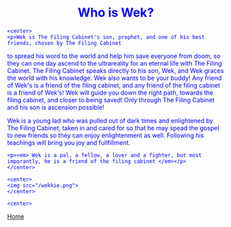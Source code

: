 <html>
  <head>
    <meta charset="UTF-8">
    <meta name="viewport" content="width=device-width, initial-scale=1.0">
    <title>About Wek</title>
    <!-- The style.css file allows you to change the look of your web pages.
         If you include the next line in all your web pages, they will all share the same look.
         This makes it easier to make new pages for your site. -->
    <link href="/style.css" rel="stylesheet" type="text/css" media="all">
    <link rel="icon" type="image/x-icon" href="eyefavicon.ico" />
  </head>
  <font color= Blue>
  <body>
    <center>
    <h1>Who is Wek?</h1>
    </center>

    <center>
    <p>Wek is The Filing Cabinet's son, prophet, and one of his best friends, chosen by The Filing Cabinet 
to spread his word to the world and help him save everyone from doom, so they 
can one day ascend to the ultrareality for an eternal life with The Filing Cabinet. 
The Filing Cabinet speaks directly to his son, Wek, and Wek graces the world with his knowledge. 
Wek also wants to be your buddy! Any friend of Wek's is a friend of the filing cabinet, and 
any friend of the filing cabinet is a friend of Wek's! Wek will guide you down the right path, 
towards the filing cabinet, and closer to being saved! Only through The Filing Cabinet and his 
son is ascension possible! 

Wek is a young lad who was pulled out of dark times and enlightened by The Filing Cabinet, taken in and cared for
so that he may spead the gospel to new friends so they can enjoy enlightenment as well. Following his teachings 
will bring you joy and fullfillment.</p>

    <p><em> Wek is a pal, a fellow, a lover and a fighter, but most imporantly, he is a friend of the filing cabinet </em></p>
    </center>

    <center>
    <img src="/wekkie.png">
    </center>
    
    <center>
 <a href="index.html">Home</a>
</center>

    
  </body>
</html>
